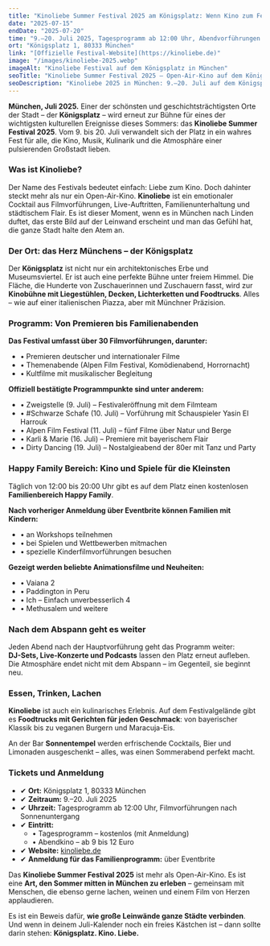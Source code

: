 ```yaml
---
title: "Kinoliebe Summer Festival 2025 am Königsplatz: Wenn Kino zum Fest unter Sternen wird"
date: "2025-07-15"
endDate: "2025-07-20"
time: "9.–20. Juli 2025, Tagesprogramm ab 12:00 Uhr, Abendvorführungen nach Sonnenuntergang"
ort: "Königsplatz 1, 80333 München"
link: "[Offizielle Festival-Website](https://kinoliebe.de)"
image: "/images/kinoliebe-2025.webp"
imageAlt: "Kinoliebe Festival auf dem Königsplatz in München"
seoTitle: "Kinoliebe Summer Festival 2025 — Open-Air-Kino auf dem Königsplatz in München"
seoDescription: "Kinoliebe 2025 in München: 9.–20. Juli auf dem Königsplatz – Filmvorführungen, Premieren, Musik, Familienbereich und Streetfood. Tagesprogramm kostenlos, Abendkino ab 9 €."
---
```


**München, Juli 2025.** Einer der schönsten und geschichtsträchtigsten Orte der Stadt – der **Königsplatz** – wird erneut zur Bühne für eines der wichtigsten kulturellen Ereignisse dieses Sommers: das **Kinoliebe Summer Festival 2025**. Vom 9. bis 20. Juli verwandelt sich der Platz in ein wahres Fest für alle, die Kino, Musik, Kulinarik und die Atmosphäre einer pulsierenden Großstadt lieben.

### Was ist Kinoliebe?

Der Name des Festivals bedeutet einfach: Liebe zum Kino. Doch dahinter steckt mehr als nur ein Open-Air-Kino. **Kinoliebe** ist ein emotionaler Cocktail aus Filmvorführungen, Live-Auftritten, Familienunterhaltung und städtischem Flair. Es ist dieser Moment, wenn es in München nach Linden duftet, das erste Bild auf der Leinwand erscheint und man das Gefühl hat, die ganze Stadt halte den Atem an.

### Der Ort: das Herz Münchens – der Königsplatz

Der **Königsplatz** ist nicht nur ein architektonisches Erbe und Museumsviertel. Er ist auch eine perfekte Bühne unter freiem Himmel. Die Fläche, die Hunderte von Zuschauerinnen und Zuschauern fasst, wird zur **Kinobühne mit Liegestühlen, Decken, Lichterketten und Foodtrucks**. Alles – wie auf einer italienischen Piazza, aber mit Münchner Präzision.


### Programm: Von Premieren bis Familienabenden

**Das Festival umfasst über **30 Filmvorführungen**, darunter:**

- • Premieren deutscher und internationaler Filme  
- • Themenabende (Alpen Film Festival, Komödienabend, Horrornacht)  
- • Kultfilme mit musikalischer Begleitung  

**Offiziell bestätigte Programmpunkte sind unter anderem:**

- • Zweigstelle (9. Juli) – Festivaleröffnung mit dem Filmteam  
- • #Schwarze Schafe (10. Juli) – Vorführung mit Schauspieler Yasin El Harrouk  
- • Alpen Film Festival (11. Juli) – fünf Filme über Natur und Berge  
- • Karli & Marie (16. Juli) – Premiere mit bayerischem Flair  
- • Dirty Dancing (19. Juli) – Nostalgieabend der 80er mit Tanz und Party  

### Happy Family Bereich: Kino und Spiele für die Kleinsten

Täglich von 12:00 bis 20:00 Uhr gibt es auf dem Platz einen kostenlosen **Familienbereich Happy Family**. 


**Nach vorheriger Anmeldung über Eventbrite können Familien mit Kindern:**

- • an Workshops teilnehmen  
- • bei Spielen und Wettbewerben mitmachen  
- • spezielle Kinderfilmvorführungen besuchen  

**Gezeigt werden beliebte Animationsfilme und Neuheiten:**

- • Vaiana 2  
- • Paddington in Peru  
- • Ich – Einfach unverbesserlich 4  
- • Methusalem und weitere  

### Nach dem Abspann geht es weiter

Jeden Abend nach der Hauptvorführung geht das Programm weiter:  
**DJ-Sets, Live-Konzerte und Podcasts** lassen den Platz erneut aufleben.  
Die Atmosphäre endet nicht mit dem Abspann – im Gegenteil, sie beginnt neu.

### Essen, Trinken, Lachen

**Kinoliebe** ist auch ein kulinarisches Erlebnis. Auf dem Festivalgelände gibt es **Foodtrucks mit Gerichten für jeden Geschmack**: von bayerischer Klassik bis zu veganen Burgern und Maracuja-Eis.  

An der Bar **Sonnentempel** werden erfrischende Cocktails, Bier und Limonaden ausgeschenkt – alles, was einen Sommerabend perfekt macht.

### Tickets und Anmeldung

- ✔ **Ort:** Königsplatz 1, 80333 München  
- ✔ **Zeitraum:** 9.–20. Juli 2025  
- ✔ **Uhrzeit:** Tagesprogramm ab 12:00 Uhr, Filmvorführungen nach Sonnenuntergang  
- ✔ **Eintritt:**  
  - • Tagesprogramm – kostenlos (mit Anmeldung)  
  - • Abendkino – ab 9 bis 12 Euro  
- ✔ **Website:** [kinoliebe.de](https://kinoliebe.de)  
- ✔ **Anmeldung für das Familienprogramm:** über Eventbrite  


Das **Kinoliebe Summer Festival 2025** ist mehr als Open-Air-Kino. Es ist eine **Art, den Sommer mitten in München zu erleben** – gemeinsam mit Menschen, die ebenso gerne lachen, weinen und einem Film von Herzen applaudieren.  

Es ist ein Beweis dafür, **wie große Leinwände ganze Städte verbinden**.  
Und wenn in deinem Juli-Kalender noch ein freies Kästchen ist – dann sollte darin stehen: **Königsplatz. Kino. Liebe.**
